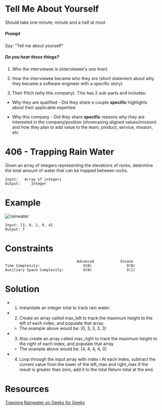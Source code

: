 # Tell Me About Yourself

Should take one minute; minute and a half at most

##### Prompt

Say: "Tell me about yourself"

##### Do you hear these things?

1. Who the interviewee is (interviewee's one liner)

2. How the interviewee became who they are (short statement about why they became a software engineer with a specific story)

3. Their Pitch (why this company). This has 2 sub-parts and includes:

  - Why they are qualified - Did they share a couple
  **specific** highlights about their applicable expertise

  - Why this company - Did they share **specific** reasons
  why they are interested in the company/position
  (showcasing aligned values/mission) and how they plan to
  add value to the team, product, service, mission, etc

# 406 - Trapping Rain Water

Given an array of integers representing the elevations of rocks, determine the total amount of water that can be trapped between rocks.

```
Input: 	 Array of integers
Output: 	Integer
```

# Example

![rainwater](http://res.cloudinary.com/outco-io/image/upload/v1520892740/rainwater.png)

```
Input: [3, 0, 2, 0, 4]      
Output: 7
```


# Constraints

```
                                 Advanced			 Insane
Time Complexity:			        O(N)				O(N)
Auxiliary Space Complexity: 		O(N)				O(1)
```

# Solution
* 1) Instantiate an integer total to track rain water.
* 2) Create an array called max_left to track the maximum height to the left of each index, and populate that array.
  * The example above would be: [0, 3, 3, 3, 3]
* 3) Also create an array called max_right to track the maximum height to the right of each index, and populate that array
  * The example above would be: [4, 4, 4, 4, 0]
* 4) Loop through the input array with index i
At each index, subtract the current value from the lower of the left_max and right_max
If the result is greater than zero, add it to the total
Return total at the end.


# Resources
[Trapping Rainwater on Geeks for Geeks](http://www.geeksforgeeks.org/trapping-rain-water/)
